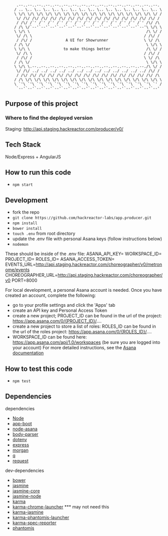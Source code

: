 ```
     .--..--..--..--..--..--..--..--..--..--..--..--..--..--..--..--.
    / .. \.. \.. \.. \.. \.. \.. \.. \.. \.. \.. \.. \.. \.. \.. \.. \
    \ \/\ \/\ \/\ \/\ \/\ \/\ \/\ \/\ \/\ \/\ \/\ \/\ \/\ \/\ \/\ \/ /
     \/ /\/ /\/ /\/ /\/ /\/ /\/ /\/ /\/ /\/ /\/ /\/ /\/ /\/ /\/ /\/ /
     / /\/ /`' /`' /`' /`' /`' /`' /`' /`' /`' /`' /`' /`' /`' /\/ /\
    / /\ \/`--'`--'`--'`--'`--'`--'`--'`--'`--'`--'`--'`--'`--'\ \/\ \
    \ \/\ \                                                    /\ \/ /
     \/ /\ \                                                  / /\/ /
     / /\/ /               A UI for Showrunner                \ \/ /\
    / /\ \/                                                    \ \/\ \
    \ \/\ \               to make things better                /\ \/ /
     \/ /\ \                                                  / /\/ /
     / /\/ /                                                  \ \/ /\
    / /\ \/                                                    \ \/\ \
    \ \/\ \.--..--..--..--..--..--..--..--..--..--..--..--..--./\ \/ /
     \/ /\/ ../ ../ ../ ../ ../ ../ ../ ../ ../ ../ ../ ../ ../ /\/ /
     / /\/ /\/ /\/ /\/ /\/ /\/ /\/ /\/ /\/ /\/ /\/ /\/ /\/ /\/ /\/ /\
    / /\ \/\ \/\ \/\ \/\ \/\ \/\ \/\ \/\ \/\ \/\ \/\ \/\ \/\ \/\ \/\ \
    \ `'\ `'\ `'\ `'\ `'\ `'\ `'\ `'\ `'\ `'\ `'\ `'\ `'\ `'\ `'\ `' /
     `--'`--'`--'`--'`--'`--'`--'`--'`--'`--'`--'`--'`--'`--'`--'`--'
````

## Purpose of this project

### Where to find the deployed version

Staging: http://api.staging.hackreactor.com/producer/v0/

## Tech Stack

Node/Express + AngularJS

## How to run this code
* `npm start`

## Development

* fork the repo
* `git clone https://github.com/hackreactor-labs/app.producer.git`
* `npm install`
* `bower install`
* `touch .env` from root directory
* update the .env file with personal Asana keys (follow instructions below)
* `nodemon`

These should be inside of the .env file:
ASANA_API_KEY=<your personal key>
WORKSPACE_ID=<from your Asana project>
PROJECT_ID=<from your Asana project>
ROLES_ID=<from your Asana project>
ASANA_ACCESS_TOKEN=<your personal token>
EVENTS_URL=http://api.staging.hackreactor.com/choreographer/v0/metronome/events
CHOREOGRAPHER_URL=http://api.staging.hackreactor.com/choreographer/v0
PORT=8000

For local development, a personal Asana account is needed. Once you have created an account, complete the following:
* go to your profile settings and click the 'Apps' tab 
* create an API key and Personal Access Token 
* create a new project; PROJECT_ID can be found in the url of the project: https://app.asana.com/0/{PROJECT_ID}/....
* create a new project to store a list of roles: ROLES_ID can be found in the url of the roles project: https://app.asana.com/0/{ROLES_ID}/....
* WORKSPACE_ID can be found here: https://app.asana.com/api/1.0/workspaces (be sure you are logged into your account)
For more detailed instructions, see the [Asana documentation](https://asana.com/developers/documentation/getting-started/auth#personal-access-token)

## How to test this code
* `npm test`

## Dependencies
dependencies
* [Node](https://nodejs.org/en/)
* [app-boot](https://www.npmjs.com/package/app-boot)
* [node-asana](https://www.npmjs.com/package/asana)
* [body-parser](https://www.npmjs.com/package/body-parser)
* [dotenv](https://www.npmjs.com/package/dotenv)
* [express](http://expressjs.com/)
* [morgan](https://www.npmjs.com/package/morgan)
* [q](https://www.npmjs.com/package/q)
* [request](https://www.npmjs.com/package/request)

dev-dependencies
* [bower](http://bower.io/)
* [jasmine](https://www.npmjs.com/package/jasmine)
* [jasmine-core](https://www.npmjs.com/package/jasmine-core)
* [jasmine-node](https://www.npmjs.com/package/jasmine-node)
* [karma](https://www.npmjs.com/package/karma)
* [karma-chrome-launcher](https://www.npmjs.com/package/karma-chrome-launcher) *** may not need this
* [karma-jasmine](https://www.npmjs.com/package/karma-jasmine)
* [karma-phantomjs-launcher](https://www.npmjs.com/package/karma-phantomjs-launcher)
* [karma-spec-reporter](https://www.npmjs.com/package/karma-spec-reporter)
* [phantomjs](https://www.npmjs.com/package/phantom)
